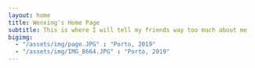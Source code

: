 ```yaml
---
layout: home
title: Wenxing's Home Page
subtitle: This is where I will tell my friends way too much about me
bigimg:
  - "/assets/img/page.JPG" : "Porto, 2019"
  - "/assets/img/IMG_8664.JPG" : "Porto, 2019"
---
```


